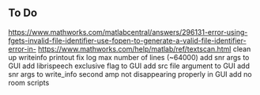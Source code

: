 ## To Do
https://www.mathworks.com/matlabcentral/answers/296131-error-using-fgets-invalid-file-identifier-use-fopen-to-generate-a-valid-file-identifier-error-in-
https://www.mathworks.com/help/matlab/ref/textscan.html
clean up writeinfo printout
fix log max number of lines (~64000)
add snr args to GUI
add librispeech exclusive flag to GUI
add src file argument to GUI 
add snr args to write_info
second amp not disappearing properly in GUI
add no room scripts
